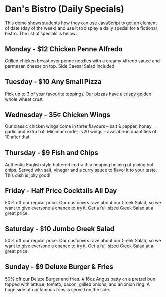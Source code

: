 # Dan's Bistro (Daily Specials)
This demo shows students how they can use JavaScript to get an element of date (day of the week) and use it to display a daily special for a fictional bistro.  The list of specials is below:

## Monday - $12 Chicken Penne Alfredo
Grilled chicken breast over penne noodles with a creamy Alfredo sauce and parmesan cheese on top.  Side Caesar Salad included.

## Tuesday - $10 Any Small Pizza
Pick up to 3 of your favourite toppings. Our pizzas have a crispy golden whole wheat crust.

## Wednesday - 35¢ Chicken Wings
Our classic chicken wings come in three flavours – salt & pepper, honey garlic and extra hot. Minimum order is 20 wings – available in quantities of 10 after that.

## Thursday - $9 Fish and Chips
Authentic English style battered cod with a heaping helping of piping hot chips. Served with salt, vinegar and a curry sauce to flavor it to your taste. This dish is jolly good!

## Friday - Half Price Cocktails All Day
50% off our regular price. Our customers rave about our Greek Salad, so we want to give everyone a chance to try it.  Get a full sized Greek Salad at a great price.

## Saturday - $10 Jumbo Greek Salad
50% off our regular price. Our customers rave about our Greek Salad, so we want to give everyone a chance to try it.  Get a full sized Greek Salad at a great price.

## Sunday - $9 Deluxe Burger & Fries
50% off our Deluxe Burger and fries. A 16oz Angus patty on a pretzel bun topped with lettuce, tomato, bacon, grilled onions, and an onion ring. A huge side of our famous fries is served on the side.
